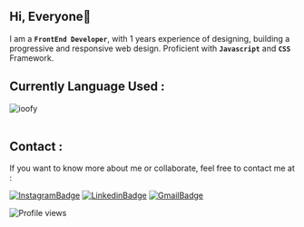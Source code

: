 ## Hi, Everyone👋
I am a **`FrontEnd Developer`**, with 1 years experience of designing, building a progressive and responsive web design. Proficient with **`Javascript`** and **`CSS`** Framework.

## Currently Language Used :
<div><img align="center" src="https://github-readme-stats.vercel.app/api/top-langs/?username=ioofy&layout=compact&hide=html" alt="ioofy" /></div>
<br />

## Contact :
If you want to know more about me or collaborate, feel free to contact me at :

[![InstagramBadge](https://img.shields.io/badge/Instagram-%23E4405F.svg?style=for-the-badge&logo=instagram&logoColor=white)](https://t.me/lonelymanz)
[![LinkedinBadge](https://img.shields.io/badge/LinkedIn-0077B5?style=for-the-badge&logo=linkedin&logoColor=white)](https://www.linkedin.com/in/muhamad-rizky-890854207/)
[![GmailBadge](https://img.shields.io/badge/Gmail-D14836?style=for-the-badge&logo=gmail&logoColor=white)](mailto:mrizkyy027@gmail.com)

![Profile views](https://gpvc.arturio.dev/ioofy)
